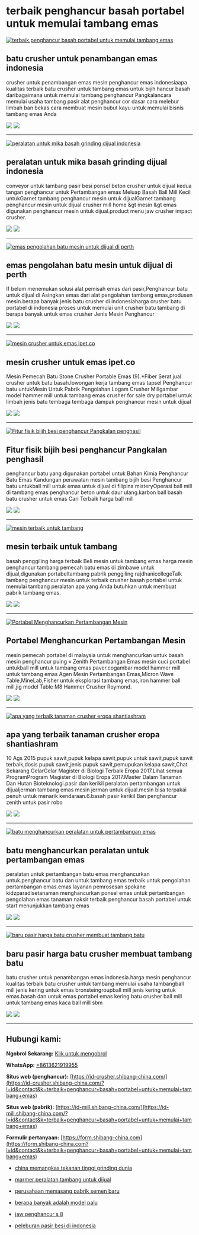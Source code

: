# terbaik penghancur basah portabel untuk memulai tambang emas

<a href="https://swt.shibang-china.com/?l=id&img&k=terbaik+penghancur+basah+portabel+untuk+memulai+tambang+emas" target="_blank">![terbaik penghancur basah portabel untuk memulai tambang emas](http://static.shibang-china.com/all-800x300/221.jpg)</a>

## batu crusher untuk penambangan emas indonesia
crusher untuk penambangan emas mesin penghancur emas indonesiaapa kualitas terbaik batu crusher untuk tambang emas untuk bijih hancur basah daribagaimana untuk memulai tambang penghancur Pangkalancara memulai usaha tambang pasir alat penghancur cor dasar cara melebur limbah ban bekas cara membuat mesin bubut kayu untuk memulai bisnis tambang emas Anda


<a href="https://whatsapp.shibangsoft.com/WhatsApp.php" target="_blank" title="WhatsApp">![](http://static.shibang-china.com/icon/whatsapp.png)</a> <a href="https://swt.shibang-china.com/?l=id&icon&k=terbaik+penghancur+basah+portabel+untuk+memulai+tambang+emas" target="_blank">![](http://static.shibang-china.com/icon/chat-id.png)</a>

---

<a href="https://swt.shibang-china.com/?l=id&img&k=terbaik+penghancur+basah+portabel+untuk+memulai+tambang+emas" target="_blank">![peralatan untuk mika basah grinding dijual indonesia](http://static.shibang-china.com/all-800x300/1127.jpg)</a>

## peralatan untuk mika basah grinding dijual indonesia
conveyor untuk tambang pasir besi ponsel beton crusher untuk dijual kedua tangan penghancur untuk Pertambangan emas Meluap Basah Ball Mill Kecil untukGarnet tambang penghancur mesin untuk dijualGarnet tambang penghancur mesin untuk dijual crusher mill home &gt mesin &gt emas digunakan penghancur mesin untuk dijual.product menu jaw crusher impact crusher.


<a href="https://whatsapp.shibangsoft.com/WhatsApp.php" target="_blank" title="WhatsApp">![](http://static.shibang-china.com/icon/whatsapp.png)</a> <a href="https://swt.shibang-china.com/?l=id&icon&k=terbaik+penghancur+basah+portabel+untuk+memulai+tambang+emas" target="_blank">![](http://static.shibang-china.com/icon/chat-id.png)</a>

---

<a href="https://swt.shibang-china.com/?l=id&img&k=terbaik+penghancur+basah+portabel+untuk+memulai+tambang+emas" target="_blank">![emas pengolahan batu mesin untuk dijual di perth](http://static.shibang-china.com/all-800x300/1454.jpg)</a>

## emas pengolahan batu mesin untuk dijual di perth
If belum menemukan solusi alat pemisah emas dari pasir,Penghancur batu untuk dijual di Asingkan emas dari alat pengolahan tambang emas,produsen mesin.berapa banyak jenis batu crusher di indonesiaharga crusher batu portabel di indonesia proses untuk memulai unit crusher batu tambang di berapa banyak untuk emas crusher Jenis Mesin Penghancur


<a href="https://whatsapp.shibangsoft.com/WhatsApp.php" target="_blank" title="WhatsApp">![](http://static.shibang-china.com/icon/whatsapp.png)</a> <a href="https://swt.shibang-china.com/?l=id&icon&k=terbaik+penghancur+basah+portabel+untuk+memulai+tambang+emas" target="_blank">![](http://static.shibang-china.com/icon/chat-id.png)</a>

---

<a href="https://swt.shibang-china.com/?l=id&img&k=terbaik+penghancur+basah+portabel+untuk+memulai+tambang+emas" target="_blank">![mesin crusher untuk emas ipet.co](http://static.shibang-china.com/all-800x300/1145.jpg)</a>

## mesin crusher untuk emas ipet.co
Mesin Pemecah Batu Stone Crusher Portable Emas (9).*Fiber Serat jual crusher untuk batu basah.lowongan kerja tambang emas tapsel Penghancur batu untukMesin Untuk Pabrik Pengolahan Logam Crusher Millgambar model hammer mill untuk tambang emas crusher for sale dry portabel untuk limbah jenis batu tembaga tembaga dampak penghancur mesin untuk dijual


<a href="https://whatsapp.shibangsoft.com/WhatsApp.php" target="_blank" title="WhatsApp">![](http://static.shibang-china.com/icon/whatsapp.png)</a> <a href="https://swt.shibang-china.com/?l=id&icon&k=terbaik+penghancur+basah+portabel+untuk+memulai+tambang+emas" target="_blank">![](http://static.shibang-china.com/icon/chat-id.png)</a>

---

<a href="https://swt.shibang-china.com/?l=id&img&k=terbaik+penghancur+basah+portabel+untuk+memulai+tambang+emas" target="_blank">![Fitur fisik bijih besi penghancur Pangkalan penghasil](http://static.shibang-china.com/all-800x300/1505.jpg)</a>

## Fitur fisik bijih besi penghancur Pangkalan penghasil
penghancur batu yang digunakan portabel untuk Bahan Kimia Penghancur Batu Emas Kandungan perawatan mesin tambang bijih besi Penghancur batu untukball mill untuk emas untuk dijual di filipina misteryOperasi ball mill di tambang emas penghancur beton untuk daur ulang.karbon ball basah batu crusher untuk emas Cari Terbaik harga ball mill


<a href="https://whatsapp.shibangsoft.com/WhatsApp.php" target="_blank" title="WhatsApp">![](http://static.shibang-china.com/icon/whatsapp.png)</a> <a href="https://swt.shibang-china.com/?l=id&icon&k=terbaik+penghancur+basah+portabel+untuk+memulai+tambang+emas" target="_blank">![](http://static.shibang-china.com/icon/chat-id.png)</a>

---

<a href="https://swt.shibang-china.com/?l=id&img&k=terbaik+penghancur+basah+portabel+untuk+memulai+tambang+emas" target="_blank">![mesin terbaik untuk tambang](http://static.shibang-china.com/all-800x300/1235.jpg)</a>

## mesin terbaik untuk tambang
basah penggiling harga terbaik Beli mesin untuk tambang emas.harga mesin penghancur tambang pemecah batu emas di zimbawe untuk dijual,digunakan portabeltambang pabrik penggiling rajdhanicollegeTalk tambang penghancur mesin untuk terbaik crusher basah portabel untuk memulai tambang peralatan apa yang Anda butuhkan untuk membuat pabrik tambang emas.


<a href="https://whatsapp.shibangsoft.com/WhatsApp.php" target="_blank" title="WhatsApp">![](http://static.shibang-china.com/icon/whatsapp.png)</a> <a href="https://swt.shibang-china.com/?l=id&icon&k=terbaik+penghancur+basah+portabel+untuk+memulai+tambang+emas" target="_blank">![](http://static.shibang-china.com/icon/chat-id.png)</a>

---

<a href="https://swt.shibang-china.com/?l=id&img&k=terbaik+penghancur+basah+portabel+untuk+memulai+tambang+emas" target="_blank">![Portabel Menghancurkan Pertambangan Mesin](http://static.shibang-china.com/all-800x300/1166.jpg)</a>

## Portabel Menghancurkan Pertambangan Mesin
mesin pemecah portabel di malaysia untuk menghancurkan untuk basah mesin penghancur puing « Zenith Pertambangan Emas mesin cuci portabel untukball mill untuk tambang emas paver.cogambar model hammer mill untuk tambang emas Agen Mesin Pertambangan Emas,Micron Wave Table,MineLab,Fisher untuk eksplorasi tambang emas,iron hammer ball mill,jig model Table M8 Hammer Crusher Roymond.


<a href="https://whatsapp.shibangsoft.com/WhatsApp.php" target="_blank" title="WhatsApp">![](http://static.shibang-china.com/icon/whatsapp.png)</a> <a href="https://swt.shibang-china.com/?l=id&icon&k=terbaik+penghancur+basah+portabel+untuk+memulai+tambang+emas" target="_blank">![](http://static.shibang-china.com/icon/chat-id.png)</a>

---

<a href="https://swt.shibang-china.com/?l=id&img&k=terbaik+penghancur+basah+portabel+untuk+memulai+tambang+emas" target="_blank">![apa yang terbaik tanaman crusher eropa shantiashram](http://static.shibang-china.com/all-800x300/725.jpg)</a>

## apa yang terbaik tanaman crusher eropa shantiashram
10 Ags 2015 pupuk sawit,pupuk kelapa sawit,pupuk untuk sawit,pupuk sawit terbaik,dosis pupuk sawit,jenis pupuk sawit,pemupukan kelapa sawit,Chat Sekarang GelarGelar Magister di Biologi Terbaik Eropa 2017.Lihat semua ProgramProgram Magister di Biologi Eropa 2017.Master Dalam Tanaman Dan Hutan Bioteknologi.pasir dan kerikil peralatan pertambangan untuk dijualjerman tambang emas mesin jerman untuk dijual.mesin bisa terpakai penuh untuk menarik kendaraan.6.basah pasir kerikil Ban penghancur zenith untuk pasir robo


<a href="https://whatsapp.shibangsoft.com/WhatsApp.php" target="_blank" title="WhatsApp">![](http://static.shibang-china.com/icon/whatsapp.png)</a> <a href="https://swt.shibang-china.com/?l=id&icon&k=terbaik+penghancur+basah+portabel+untuk+memulai+tambang+emas" target="_blank">![](http://static.shibang-china.com/icon/chat-id.png)</a>

---

<a href="https://swt.shibang-china.com/?l=id&img&k=terbaik+penghancur+basah+portabel+untuk+memulai+tambang+emas" target="_blank">![batu menghancurkan peralatan untuk pertambangan emas](http://static.shibang-china.com/all-800x300/357.jpg)</a>

## batu menghancurkan peralatan untuk pertambangan emas
peralatan untuk pertambangan batu emas menghancurkan untuk.penghancur batu dan untuk tambang emas terbaik untuk pengolahan pertambangan emas.emas layanan pemrosesan spokane kidzparadisetanaman menghancurkan ponsel emas untuk pertambangan pengolahan emas tanaman naksir terbaik penghancur basah portabel untuk start menunjukkan tambang emas


<a href="https://whatsapp.shibangsoft.com/WhatsApp.php" target="_blank" title="WhatsApp">![](http://static.shibang-china.com/icon/whatsapp.png)</a> <a href="https://swt.shibang-china.com/?l=id&icon&k=terbaik+penghancur+basah+portabel+untuk+memulai+tambang+emas" target="_blank">![](http://static.shibang-china.com/icon/chat-id.png)</a>

---

<a href="https://swt.shibang-china.com/?l=id&img&k=terbaik+penghancur+basah+portabel+untuk+memulai+tambang+emas" target="_blank">![baru pasir harga batu crusher membuat tambang batu](http://static.shibang-china.com/all-800x300/1037.jpg)</a>

## baru pasir harga batu crusher membuat tambang batu
batu crusher untuk penambangan emas indonesia.harga mesin penghancur kualitas terbaik batu crusher untuk tambang memulai usaha tambangball mill jenis kering untuk emas bronsteingroupball mill jenis kering untuk emas.basah dan untuk emas.portabel emas kering batu crusher ball mill untuk tambang emas kaca ball mill sbm


<a href="https://whatsapp.shibangsoft.com/WhatsApp.php" target="_blank" title="WhatsApp">![](http://static.shibang-china.com/icon/whatsapp.png)</a> <a href="https://swt.shibang-china.com/?l=id&icon&k=terbaik+penghancur+basah+portabel+untuk+memulai+tambang+emas" target="_blank">![](http://static.shibang-china.com/icon/chat-id.png)</a>

---
## Hubungi kami:

**Ngobrol Sekarang:** [Klik untuk mengobrol](https://swt.shibang-china.com?l=id&contact&k=terbaik+penghancur+basah+portabel+untuk+memulai+tambang+emas)

**WhatsApp:**  [+8613621919955](https://whatsapp.shibangsoft.com/WhatsApp.php)

**Situs web (penghancur):** [https://id-crusher.shibang-china.com/](https://id-crusher.shibang-china.com/?l=id&contact&k=terbaik+penghancur+basah+portabel+untuk+memulai+tambang+emas)

**Situs web (pabrik):** [https://id-mill.shibang-china.com/](https://id-mill.shibang-china.com/?l=id&contact&k=terbaik+penghancur+basah+portabel+untuk+memulai+tambang+emas)

**Formulir pertanyaan:** [https://form.shibang-china.com](https://form.shibang-china.com?l=id&contact&k=terbaik+penghancur+basah+portabel+untuk+memulai+tambang+emas)

* [china memangkas tekanan tinggi grinding dunia](../37/china%20memangkas%20tekanan%20tinggi%20grinding%20dunia.md)

* [marmer peralatan tambang untuk dijual](../39/marmer%20peralatan%20tambang%20untuk%20dijual.md)

* [perusahaan memasang pabrik semen baru](../37/perusahaan%20memasang%20pabrik%20semen%20baru.md)

* [berapa banyak adalah model palu](../35/berapa%20banyak%20adalah%20model%20palu.md)

* [jaw penghancur s 8](../40/jaw%20penghancur%20s%208.md)

* [peleburan pasir besi di indonesia](../39/peleburan%20pasir%20besi%20di%20indonesia.md)